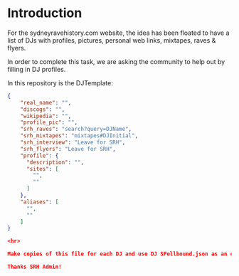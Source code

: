 # Introduction

For the sydneyravehistory.com website, the idea has been floated to have a list of DJs with profiles, pictures, personal web links, mixtapes, raves & flyers.

In order to complete this task, we are asking the community to help out by filling in DJ profiles.

In this repository is the DJTemplate:

```json
{  
    "real_name": "",  
    "discogs": "",  
    "wikipedia": "",  
    "profile_pic": "",  
    "srh_raves": "search?query=DJName",  
    "srh_mixtapes": "mixtapes#DJInitial",  
    "srh_interview": "Leave for SRH",  
    "srh_flyers": "Leave for SRH",  
    "profile": {  
      "description": "",  
      "sites": [  
        "",  
        ""  
      ]  
    },  
    "aliases": [  
      "",  
      ""  
    ]  
}

<hr>

Make copies of this file for each DJ and use DJ SPellbound.json as an example.

Thanks SRH Admin!
